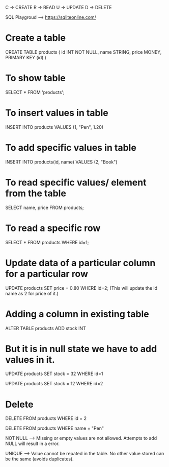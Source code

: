 C -> CREATE
R -> READ
U -> UPDATE
D -> DELETE

SQL Playgroud --> https://sqliteonline.com/

# Create a table 

CREATE TABLE products (
  id INT NOT NULL,
  name STRING,
  price MONEY,
  PRIMARY KEY (id)
)

# To show table 

SELECT *  FROM 'products';

# To insert values in table 

INSERT INTO products
VALUES (1, "Pen", 1.20)

# To add specific values in table 

INSERT INTO products(id, name)
VALUES (2, "Book")

# To read specific values/ element  from the table 

SELECT name, price FROM products;  

# To read a specific row 

SELECT * FROM products WHERE id=1;

# Update data of a particular column for a particular row 

UPDATE products
SET price = 0.80
WHERE id=2;   (This will update the id name as 2 for price of it.)

# Adding a column in existing table 

ALTER TABLE products
ADD stock INT

# But it is in null state we have to add values in it.

UPDATE products
SET stock = 32
WHERE id=1

UPDATE products
SET stock = 12
WHERE id=2

# Delete 

DELETE FROM products
WHERE id = 2

DELETE FROM products
WHERE name = "Pen"

NOT NULL --> Missing or empty values are not allowed. Attempts to add NULL will result in a error. 

UNIQUE --> Value cannot be repated in the table. No other value stored can be the same (avoids duplicates).